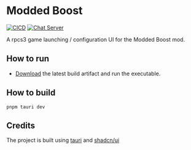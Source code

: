# Modded Boost

[![CICD](https://github.com/descatal/BoostStudio/actions/workflows/cicd.yml/badge.svg?branch=main)](https://github.com/descatal/BoostStudio/actions/workflows/cicd.yml)
[![Chat Server](https://img.shields.io/badge/chat-discord-7289da.svg)](https://discord.gg/QAUYKmvxRN)

A rpcs3 game launching / configuration UI for the Modded Boost mod.

## How to run

- [Download](https://nightly.link/descatal/ModdedBoost/workflows/build/main/artifacts.zip) the latest build artifact
  and run the executable.

## How to build

`pnpm tauri dev`

## Credits

The project is built using [tauri](https://tauri.app/) and [shadcn/ui](https://ui.shadcn.com/)